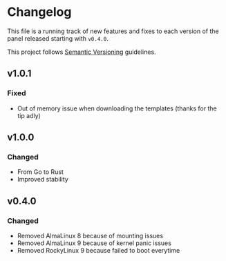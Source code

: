 # Changelog

This file is a running track of new features and fixes to each version of the panel released starting with `v0.4.0`.

This project follows [Semantic Versioning](http://semver.org) guidelines.

## v1.0.1

### Fixed

- Out of memory issue when downloading the templates (thanks for the tip adly)

## v1.0.0

### Changed

- From Go to Rust
- Improved stability

## v0.4.0

### Changed

-   Removed AlmaLinux 8 because of mounting issues
-   Removed AlmaLinux 9 because of kernel panic issues
-   Removed RockyLinux 9 because failed to boot everytime
